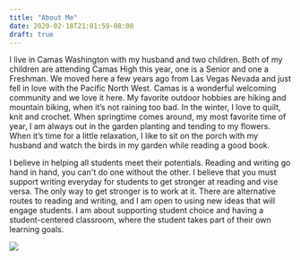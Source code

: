 ```yaml
---
title: "About Me"
date: 2020-02-18T21:01:59-08:00
draft: true
---
```

I live in Camas Washington with my husband and two children. Both of my children are attending Camas High this year, one is a Senior and one a Freshman. We moved here a few years ago from Las Vegas Nevada and just fell in love with the Pacific North West. Camas is a wonderful welcoming community and we love it here. My favorite outdoor hobbies are hiking and mountain biking, when it’s not raining too bad. In the winter, I love to quilt, knit and crochet. When springtime comes around, my most favorite time of year, I am always out in the garden planting and tending to my flowers. When it’s time for a little relaxation, I like to sit on the porch with my husband and watch the birds in my garden while reading a good book.  

I believe in helping all students meet their potentials. Reading and writing go hand in hand, you can't do one without the other. I believe that you must support writing everyday for students to get stronger at reading and vise versa. The only way to get stronger is to work at it. There are alternative routes to reading and writing, and I am open to using new ideas that will engage students. I am about supporting student choice and having a student-centered classroom, where the student takes part of their own learning goals.

![](/img/author.png)